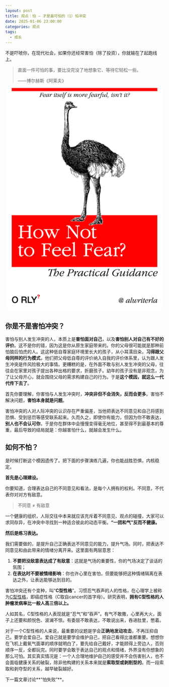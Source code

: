 ```yaml
---
layout: post
title: 观点：怕 — 才是最可怕的（1）怕冲突
date: 2025-01-06 23:00:00
categories: 观点
tags:
  - 成长
---
```


不是吓唬你，在现代社会，如果你还经常害怕（除了投资），你就输在了起跑线上。

> 直面一件可怕的事，要比没完没了地想象它、等待它轻松一些。
>
> ——博尔赫斯《阿莱夫》

![](/assets/article_images/2025-01-06-fear-1/orly-book-cover-fear.png)

## 你是不是害怕冲突？

害怕与别人发生冲突的人，本质上是**害怕面对自己**，以及**害怕别人对自己有不好的评价**。这不是你的错，因为这是你从原生家庭带来的。你的父母很可能就是那种前怕狼后怕虎的人。这这种低自尊家庭环境里长大的孩子，从小耳濡目染，**习得跟父母同样的行为模式**，他们把父母低自尊的评价纳入自我的评价体系里，认为跟人发生冲突是件风险极大的事情。更糟糕的是，在外面不敢与别人发生冲突的父母，往往会在家里对孩子提出各种出格的要求，折磨孩子。幼年的孩子没有是非观念，为了让父母开心，就会围绕父母的需求构建自己的行为。于是**这个模因，就这么一代代传下去了**。

首先你要理解，你害怕与人发生冲突时，**冲突非但不会消失，反而会更多**。害怕不解决问题，**害怕本身就是问题**。

害怕冲突的人对人际冲突的认识存在严重偏差，当他把表达不同意见和自己将感到恐惧、受到惩罚等感受联系起来。久而久之，即使你有能力，但因为你不敢表达，**别人也不会认可你**，于是你在群体中会慢慢变得毫无地位，甚至得不到最基本的尊重，最后导致的结局就是：你越害怕什么，就越会发生什么。

## 如何不怕？

是时候打断这个模因遗传了。把下面的步骤演练几遍，你也能战胜恐惧，内核稳定。

**首先是心理建设。**

你要知道，合理表达自己的不同意见和看法，是每个人拥有的权利。不同意，不代表你对对方有敌意。

> 不同意 ≠ 有敌意
>

一个健康的组织，人际交往中本来就应该充斥着不同意见、观点的碰撞，大家可以求同存异，在冲突中寻找到一种适合彼此的动态平衡。**“一团和气”反而不健康。**

**然后是练习表达。**

我们需要做的，是提升自己正确表达不同意见的能力，提升气场。同时，把表达不同意见和由此带来的情绪分离开来。这里面有两层意思：

1. **不要把没敌意表达成了有敌意**：这就是气场的重要性，你的气场决定了谈话的氛围；
2. **在表达时不要被情绪影响**：你也许心里在害怕，但要能够把这种情绪隔离在表达之外，让表达能够达到目的。

害怕冲突还有个变种，叫“**C型性格**”。习惯忍气吞声的人的性格，在心理学上被称为[C型性格](https://baike.baidu.com/item/C%E5%9E%8B%E6%80%A7%E6%A0%BC/3114113)，即癌症性格（C取自cancer的首字母）。研究表明，**拥有C型性格的人肿瘤发病率比一般人高三倍以上。**

人如其名，C型性格的人表现就是“忍气”和“吞声”。有气不敢撒，心里再大火，面子上还要和颜悦色、波澜不惊。有委屈不敢表达，不敢说出来，吞进肚里，憋着。

对于一个C型性格的人来说，最重要的议题是学会**正确地发动攻击**，不再压抑自己。要学会爱自己。爱自己就是要学会维护自己，把自己看得比谁都重要。想想你在飞机上戴氧气面罩的顺序就明白了，要先给自己戴好，才能顾得上旁边人，否则顺序一反，全都玩完。同时要学会敢于表达自己的观点和情绪，外界没有你想象的那么可怕。其实真实情况是：一个人合理地维护自己的感受并不会伤害别人，也不会面临健康关系的破裂，除非他构建的关系本来就是**索取型或剥削型的**。而一段索取和剥夺型的关系，越早破裂越好。

下一篇文章讨论**“怕失败”**。
